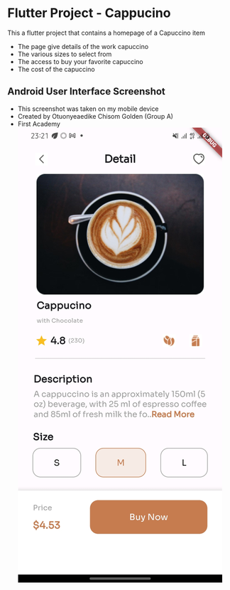 # Flutter Project - Cappucino
This a flutter project that contains a homepage of a Capuccino item
-   The page give details of the work capuccino
-   The various sizes to select from
-   The access to buy your favorite capuccino
-   The cost of the capuccino
## Android User Interface Screenshot
-    This screenshot was taken on my mobile device
-    Created by Otuonyeaedike Chisom Golden (Group A)
-    First Academy
![Screenshot of Android Project HomePage UI](./capuccino/assets/images/Screenshot.jpg)
